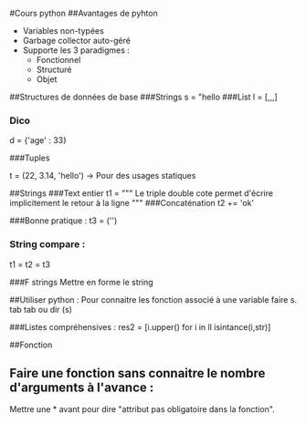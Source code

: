 #Cours python
##Avantages de pyhton
* Variables non-typées
* Garbage collector auto-géré
* Supporte les 3 paradigmes :
	* Fonctionnel
	* Structuré
	* Objet

##Structures de données de base
###Strings
s = "hello
###List
l = [,,,]
### Dico
d = {'age' : 33}

###Tuples

t = (22, 3.14, 'hello')  -> 
Pour des usages statiques 


##Strings
###Text entier
t1 = """ Le triple double cote permet d'écrire implicitement le retour à la ligne """
###Concaténation 
t2 += 'ok'

###Bonne pratique :
t3 = ('')

### String compare :
t1 = t2 = t3

###F strings
Mettre en forme le string

##Utiliser python :
Pour connaitre les fonction associé à une variable faire
s. tab tab ou dir (s)

###Listes compréhensives :
res2 = [i.upper() for i in ll isintance(i,str)]

##Fonction
## Faire une fonction sans connaitre le nombre d'arguments à l'avance :

Mettre une * avant pour dire "attribut pas obligatoire dans la fonction".




